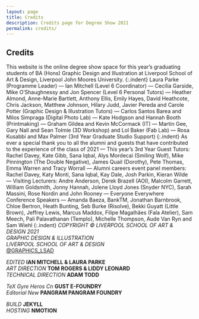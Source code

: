 ```yaml
---
layout: page
title: Credits
description: Credits page for Degree Show 2021
permalink: credits/
---
```

## Credits
This website is the online degree show space for this year’s graduating students of BA (Hons) Graphic Design and Illustration at Liverpool School of Art & Design, Liverpool John Moores University.
{:.indent}
Laura Parke (Programme Leader) — Ian Mitchell (Level 6 Coordinator) — Cecilia Garside, Mike O’Shaughnessy and Jon Spencer (Level 6 Personal Tutors) — Heather Almond, Anne-Marie Bartlett, Anthony Ellis, Emily Hayes, David Heathcote, Chris Jackson, Matthew Johnson, Hilary Judd, Javier Pereda and Carole Potter (Graphic Design & Illustration Tutors) — Carlos Santos Barea and Milos Simpraga (Digital Photo Lab) — Kate Hodgson and Hannah Booth (Printmaking) — Graham Gildea and Kevin McCormack (IT) — Martin Gee, Gary Nall and Sean Tolmie (3D Workshop) and Lol Baker (Fab Lab) — Rosa Kusabbi and Max Palmer (3rd Year Graduate Studio Support)
{:.indent}
As ever a special thank you to all the alumni and guests that have contributed to the experience of the class of 2021 — This year’s 3rd Year Guest Tutors: Rachel Davey, Kate Gibb, Sana Iqbal, Alys Mordecai (Smiling Wolf), Mike Pinnington (The Double Negative), James Quail (Dorothy), Pete Thomas, Emma Warren and Tracy Worrall — Alumni careers event panel members: Rachel Davey, Katy Monti, Sana Iqbal, Kay Dale, Josh Parkin, Kieran Wilde — Visiting Lecturers: Andre Anderson, Derek Brazell (AOI), Malcolm Garrett,  William Goldsmith, Jonny Hannah, Jolene Lloyd Jones (Snyder NYC), Sarah Massini, Rose Nordin and John Rooney — Everyone Everywhere Conference Speakers — Amanda Baeza, BankTM, Jonathan Barnbrook, Chloe Bertron, Heath Bunting, Seb Burke (Risolve), Bekki Guyatt (Little Brown), Jeffrey Lewis, Marcus Maddox, Filipe Magalhães (Fala Atelier), Sam Meech, Pali Palavathanan (Templo), Michelle Thompson, Aude Van Ryn and Sam Wiehl
{:.indent}
_COPYRIGHT © LIVERPOOL SCHOOL OF ART & DESIGN 2021_  
_GRAPHIC DESIGN & ILLUSTRATION_  
_LIVERPOOL SCHOOL OF ART & DESIGN_  
[@GRAPHICS_LSAD](https://www.instagram.com/graphics_lsad/)

_EDITED_ __IAN MITCHELL & LAURA PARKE__  
_ART DIRECTION_ __TOM ROGERS & LIDDY LEONARD__  
_TECHNICAL DIRECTION_ __ADAM TODD__  

_TeX Gyre Heros Cn_ __GUST E-FOUNDRY__  
_Editorial New_ __PANGRAM PANGRAM FOUNDRY__  

_BUILD_ __JEKYLL__  
_HOSTING_ __NMOTION__  
